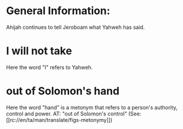 # General Information:

Ahijah continues to tell Jeroboam what Yahweh has said.

# I will not take

Here the word "I" refers to Yahweh.

# out of Solomon's hand

Here the word "hand" is a metonym that refers to a person's authority, control and power. AT: "out of Solomon's control" (See: [[rc://en/ta/man/translate/figs-metonymy]])

